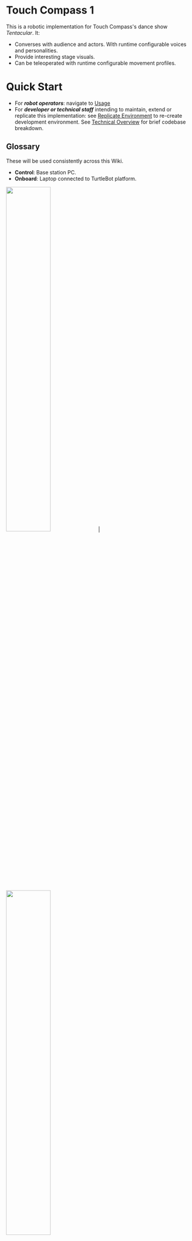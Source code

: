 # Touch Compass 1
This is a robotic implementation for Touch Compass's dance show _Tentacular_. It:
- Converses with audience and actors. With runtime configurable voices and personalities.
- Provide interesting stage visuals.
- Can be teleoperated with runtime configurable movement profiles.

# Quick Start
* For _**robot operators**_: navigate to [Usage](https://github.com/Doge-God/tc_bot_1/wiki/Usage)
* For _**developer or technical staff**_ intending to maintain, extend or replicate this implementation: see [Replicate Environment](https://github.com/Doge-God/tc_bot_1/wiki/Replicate-Environment) to re-create development environment. See [Technical Overview](https://github.com/Doge-God/tc_bot_1/wiki/Technical-Overview) for brief codebase breakdown.
  
## Glossary
These will be used consistently across this Wiki.
* **Control**: Base station PC.
* **Onboard**: Laptop connected to TurtleBot platform.

<img src="https://github.com/user-attachments/assets/78a946aa-0c37-482d-9ea4-beadc04d482d" width="49%"> | 
<img src="https://github.com/user-attachments/assets/b9a5ee98-0900-40cd-9f65-b200557f9c82" width="49%">
